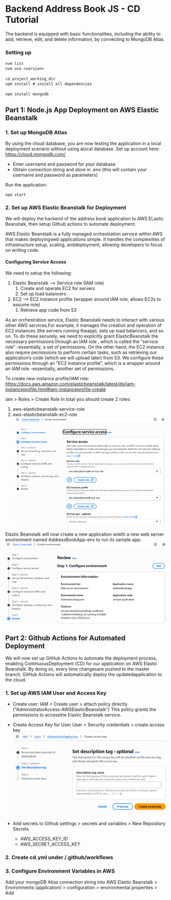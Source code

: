 # Backend Address Book JS - CD Tutorial
The backend is equipped with basic functionalities, including the ability to add, retrieve, edit, and delete information, by connecting to  MongoDB Atlas.

### Setting up
```
nvm list
nvm use <version>

cd project_working_dir
npm install # install all dependencies

npm install mongodb
```

## Part 1: Node.js App Deployment on AWS Elastic Beanstalk

### 1. Set up MongoDB Atlas 
By using the cloud database, you are now testing the application in a local deployment scenario without using alocal database.
Set up account here: https://cloud.mongodb.com/
- Enter username and password for your database
- Obtain connection string and store in .env (this will contain your username and password as parameters)

Run the application:
```
npm start
```

### 2. Set up AWS Elastic Beanstalk for Deployment
We will deploy the backend of the address book application to AWS ELastic Beanstalk, then setup Github actions to automate deployment.

AWS Elastic Beanstalk is a fully managed orchestration service within AWS that makes deployingweb applications simple. It handles the complexities of infrastructure setup, scaling, anddeployment, allowing developers to focus on writing code.

#### Configuring Service Access
We need to setup the following:
1. Elastic Beanstalk --> Service role (IAM role)
   1. Create and operate EC2 for servers
   2. Set up load balancers
2. EC2 --> EC2 instance profile (wrapper around IAM role, allows EC2s to assume role)
   1. Retrieve app code from S3

As an orchestration service, Elastic Beanstalk needs to interact with various other AWS services.For example, it manages the creation and operation of EC2 instances (the servers running theapp), sets up load balancers, and so on. To do these securely, we need to explicitly grant ElasticBeanstalk the necessary permissions through an
IAM role , which is called the “service role” -essentially, a set of permissions.
On the other hand, the EC2 instance also require permissions to perform certain tasks, such as retrieving our application’s code (which we will upload later) from S3. We configure these permissions through an “EC2 instance profile”, which is a wrapper around an IAM role -essentially, another set of permissions.

To create new instance profile/IAM role: 
https://docs.aws.amazon.com/elasticbeanstalk/latest/dg/iam-instanceprofile.html#iam-instanceprofile-create

iam > Roles > Create Role
In total you should create 2 roles:
1. aws-elasticbeanstalk-service-role
2. aws-elasticbeanstalk-ec2-role
![alt text](image.png)

Elastic Beanstalk will now create a new application wiwth a new web server environment named AddressBookApp-env to run its sample app:
![alt text](image-1.png)

## Part 2: Github Actions for Automated Deployment
We will now set up GitHub Actions to automate the deployment process, enabling ContinuousDeployment (CD) for our application on AWS Elastic Beanstalk. By doing so, every time changesare pushed to the master branch, GitHub Actions will automatically deploy the updatedapplication to the cloud.

### 1. Set up AWS IAM User and Access Key
- Create user:
IAM > Create user > attach policy directly ("AdministratorAccess-AWSElasticBeanstalk")
This policy grants the permissions to accessthe Elastic Beanstalk service.

- Create Access Key for User
User > Security credentials > create access key
![alt text](image-2.png)

- Add secrets to Github settings > secrets and variables > New Repository Secrets
  - AWS_ACCESS_KEY_ID
  - AWS_SECRET_ACCESS_KEY


### 2. Create cd.yml under /.github/workflows

### 3. Configure Environment Variables in AWS
Add your mongoDB Atlas connection string into AWS
Elastic Beanstalk > Environments (application) > configuration > environmental properties > Add
